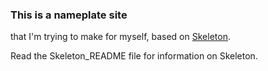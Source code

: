 ### This is a nameplate site

that I'm trying to make for myself, based on [Skeleton](http://getskeleton.com). 

Read the Skeleton_README file for information on Skeleton.